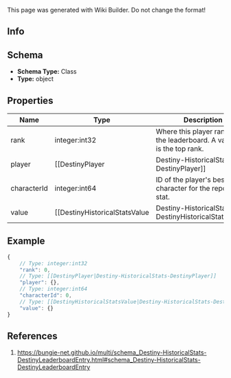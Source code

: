 <span class="wiki-builder">This page was generated with Wiki Builder. Do not change the format!</span>

## Info

## Schema
* **Schema Type:** Class
* **Type:** object

## Properties
Name | Type | Description
---- | ---- | -----------
rank | integer:int32 | Where this player ranks on the leaderboard. A value of 1 is the top rank.
player | [[DestinyPlayer|Destiny-HistoricalStats-DestinyPlayer]] | Identity details of the player
characterId | integer:int64 | ID of the player's best character for the reported stat.
value | [[DestinyHistoricalStatsValue|Destiny-HistoricalStats-DestinyHistoricalStatsValue]] | Value of the stat for this player

## Example
```javascript
{
    // Type: integer:int32
    "rank": 0,
    // Type: [[DestinyPlayer|Destiny-HistoricalStats-DestinyPlayer]]
    "player": {},
    // Type: integer:int64
    "characterId": 0,
    // Type: [[DestinyHistoricalStatsValue|Destiny-HistoricalStats-DestinyHistoricalStatsValue]]
    "value": {}
}

```

## References
1. https://bungie-net.github.io/multi/schema_Destiny-HistoricalStats-DestinyLeaderboardEntry.html#schema_Destiny-HistoricalStats-DestinyLeaderboardEntry
